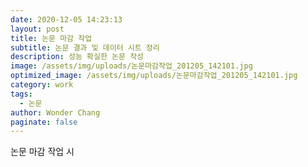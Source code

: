 ```yaml
---
date: 2020-12-05 14:23:13
layout: post
title: 논문 마감 작업
subtitle: 논문 결과 및 데이터 시트 정리
description: 성능 확실한 논문 작성
image: /assets/img/uploads/논문마감작업_201205_142101.jpg
optimized_image: /assets/img/uploads/논문마감작업_201205_142101.jpg
category: work
tags:
  - 논문
author: Wonder Chang
paginate: false
---
```

논문 마감 작업 시